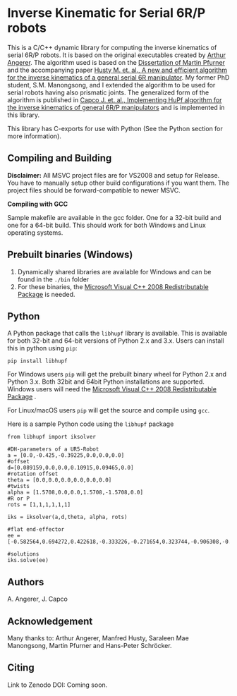 # Inverse Kinematic for Serial 6R/P robots

This is a C/C++ dynamic library for computing the inverse kinematics of serial 6R/P robots. It is based on the original 
executables created by 
[Arthur Angerer](https://www.umit-tirol.at/page.cfm?vpath=personendetails&genericpageid=100151&switchLocale=de_AT). The algorithm used is 
based on 
the [Dissertation of Martin Pfurner](http://repository.uibk.ac.at/alo?objid=1015078) and the accompanying paper [Husty 
M. et. al., A new and efficient algorithm for the inverse kinematics of a general serial 6R 
manipulator](https://doi.org/10.1016/j.mechmachtheory.2006.02.001). My former PhD student, S.M. Manongsong, and I 
extended the algorithm to be used for serial robots having also prismatic joints. The generalized form of the 
algorithm is published in [Capco J. et. al., Implementing HuPf algorithm for the inverse kinematics of general 6R/P manipulators](https://doi.org/10.1007/978-3-030-26831-2_6) and is implemented in this library.

This library has C-exports for use with Python (See the Python section for more information).

## Compiling and Building

**Disclaimer:** All MSVC project files are for VS2008 and setup for Release. You have to manually setup other build configurations if you want them. The project files should be forward-compatible to newer MSVC. 

**Compiling with GCC** 

Sample makefile are available in the gcc folder. One for a 32-bit build and one for a 64-bit build. This should work for both Windows and Linux operating systems.

## Prebuilt binaries (Windows)

1. Dynamically shared libraries are available for Windows and can be found in the `./bin` folder
1. For these binaries, the [Microsoft Visual C++ 2008 Redistributable Package](https://www.microsoft.com/en-us/download/details.aspx?id=26368) is needed.


## Python

A Python package that calls the `libhupf` library is available. This is available for both 32-bit and 64-bit versions of Python 2.x and 3.x. Users can install this in python using `pip`:

```
pip install libhupf
```

For Windows users `pip` will get the prebuilt binary wheel for Python 2.x and Python 3.x. Both 32bit and 64bit Python installations are supported. Windows users will need the [Microsoft Visual C++ 2008 Redistributable Package](https://www.microsoft.com/en-us/download/details.aspx?id=26368) .

For Linux/macOS users `pip` will get the source and compile using `gcc`.

Here is a sample Python code using the `libhupf` package
```
from libhupf import iksolver

#DH-parameters of a UR5-Robot
a = [0.0,-0.425,-0.39225,0.0,0.0,0.0]
#offset
d=[0.089159,0.0,0.0,0.10915,0.09465,0.0]
#rotation offset
theta = [0.0,0.0,0.0,0.0,0.0,0.0]
#twists
alpha = [1.5708,0.0,0.0,1.5708,-1.5708,0.0]
#R or P
rots = [1,1,1,1,1,1]   
 
iks = iksolver(a,d,theta, alpha, rots)

#flat end-effector
ee = [-0.582564,0.694272,0.422618,-0.333226,-0.271654,0.323744,-0.906308,-0.275819,-0.766044,-0.642788,0,-0.489578,0,0,0,1]

#solutions
iks.solve(ee)

```
## Authors
A. Angerer, J. Capco

## Acknowledgement

Many thanks to:
Arthur Angerer, Manfred Husty, Saraleen Mae Manongsong, Martin Pfurner and Hans-Peter Schröcker.

## Citing
 Link to Zenodo DOI: Coming soon.
 